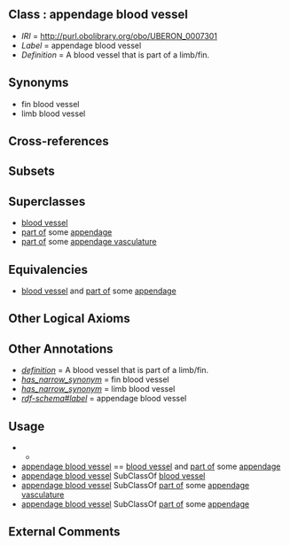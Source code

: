 
## Class : appendage blood vessel

 * *IRI* = http://purl.obolibrary.org/obo/UBERON_0007301
 * *Label* = appendage blood vessel
 * *Definition* = A blood vessel that is part of a limb/fin.

## Synonyms

 * fin blood vessel
 * limb blood vessel

## Cross-references


## Subsets


## Superclasses

 * [blood vessel](../../UBERON/81/UBERON_0001981.md)
 * [part of](../../BFO/50/BFO_0000050.md) some [appendage](../../UBERON/26/UBERON_0000026.md)
 * [part of](../../BFO/50/BFO_0000050.md) some [appendage vasculature](../../UBERON/04/UBERON_0007304.md)

## Equivalencies

 * [blood vessel](../../UBERON/81/UBERON_0001981.md) and [part of](../../BFO/50/BFO_0000050.md) some [appendage](../../UBERON/26/UBERON_0000026.md)

## Other Logical Axioms


## Other Annotations

 * *[definition](../../IAO/15/IAO_0000115.md)* = A blood vessel that is part of a limb/fin.
 * *[has_narrow_synonym](../../ym/oboInOwl#hasNarrowSynonym.md)* = fin blood vessel
 * *[has_narrow_synonym](../../ym/oboInOwl#hasNarrowSynonym.md)* = limb blood vessel
 * *[rdf-schema#label](../../el/rdf-schema#label.md)* = appendage blood vessel

## Usage

 * -
 * [appendage blood vessel](../../UBERON/01/UBERON_0007301.md) == [blood vessel](../../UBERON/81/UBERON_0001981.md) and [part of](../../BFO/50/BFO_0000050.md) some [appendage](../../UBERON/26/UBERON_0000026.md)
 * [appendage blood vessel](../../UBERON/01/UBERON_0007301.md) SubClassOf [blood vessel](../../UBERON/81/UBERON_0001981.md)
 * [appendage blood vessel](../../UBERON/01/UBERON_0007301.md) SubClassOf [part of](../../BFO/50/BFO_0000050.md) some [appendage vasculature](../../UBERON/04/UBERON_0007304.md)
 * [appendage blood vessel](../../UBERON/01/UBERON_0007301.md) SubClassOf [part of](../../BFO/50/BFO_0000050.md) some [appendage](../../UBERON/26/UBERON_0000026.md)

## External Comments

